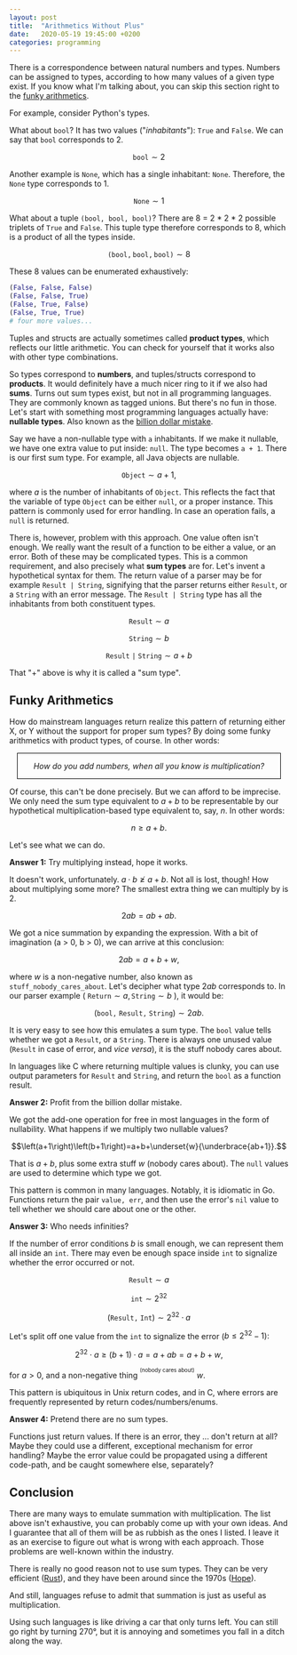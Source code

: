 ```yaml
---
layout: post
title:  "Arithmetics Without Plus"
date:   2020-05-19 19:45:00 +0200
categories: programming
---
```


There is a correspondence between natural numbers and types. Numbers can be assigned to types, according to how many values of a given type exist. If you know what I'm talking about, you can skip this section right to the [funky arithmetics](#funky-arithmetics).

For example, consider Python's types.

What about `bool`? It has two values ("*inhabitants*"): `True` and `False`. We can say that `bool` corresponds to 2.

$$\mathtt{bool}\sim2$$

Another example is `None`, which has a single inhabitant: `None`. Therefore, the `None` type corresponds to 1.

$$\mathtt{None}\sim1$$

What about a tuple `(bool, bool, bool)`? There are 8 = 2 \* 2 \* 2 possible triplets of `True` and `False`. This tuple type therefore corresponds to 8, which is a product of all the types inside.

$$\mathtt{(bool, bool, bool)}\sim8$$

These 8 values can be enumerated exhaustively:

```python
(False, False, False)
(False, False, True)
(False, True, False)
(False, True, True)
# four more values...
```

Tuples and structs are actually sometimes called **product types**, which reflects our little arithmetic. You can check for yourself that it works also with other type combinations.

So types correspond to **numbers**, and tuples/structs correspond to **products**. It would definitely have a much nicer ring to it if we also had **sums**. Turns out sum types exist, but not in all programming languages. They are commonly known as tagged unions. But there's no fun in those. Let's start with something most programming languages actually have: **nullable types**. Also known as the [billion dollar mistake](https://medium.com/@hinchman_amanda/null-pointer-references-the-billion-dollar-mistake-1e616534d485).

Say we have a non-nullable type with `a` inhabitants. If we make it nullable, we have one extra value to put inside: `null`. The type becomes `a + 1`. There is our first sum type. For example, all Java objects are nullable.

$$\mathtt{Object}\sim a + 1,$$

where $a$ is the number of inhabitants of `Object`. This reflects the fact that the variable of type `Object` can be either `null`, or a proper instance. This pattern is commonly used for error handling. In case an operation fails, a `null` is returned.

There is, however,  problem with this approach. One value often isn't enough. We really want the result of a function to be either a value, or an error. Both of these may be complicated types. This is a common requirement, and also precisely what **sum types** are for. Let's invent a hypothetical syntax for them. The return value of a parser may be for example `Result | String`, signifying that the parser returns either `Result`, or a `String` with an error message. The `Result | String` type has all the inhabitants from both constituent types.

$$\mathtt{Result} \sim a$$

$$\mathtt{String} \sim b$$

$$\mathtt{Result\:|\:String} \sim a+b$$

That "+" above is why it is called a "sum type".

## Funky Arithmetics

How do mainstream languages return realize this pattern of returning either X, or Y without the support for proper sum types? By doing some funky arithmetics with product types, of course. In other words:

<div style="text-align: center; border: 1px solid black; margin: 1em; padding: 1em; font-style: italic;">How do you add numbers, when all you know is multiplication?</div>

Of course, this can't be done precisely. But we can afford to be imprecise. We only need the sum type equivalent to $a+b$ to be representable by our hypothetical multiplication-based type equivalent to, say, $n$. In other words:

$$n\geq a+b.$$

Let's see what we can do.

**Answer 1:** Try multiplying instead, hope it works.

It doesn't work, unfortunately. $a\cdot b\ngeq a+b$. Not all is lost, though! How about multiplying some more? The smallest extra thing we can multiply by is 2.

$$2ab=ab+ab.$$

We got a nice summation by expanding the expression. With a bit of imagination (a > 0, b > 0), we can arrive at this conclusion:

$$2ab=a+b+w,$$

where $w$ is a non-negative number, also known as `stuff_nobody_cares_about`. Let's decipher what type $2ab$ corresponds to. In our parser example ( $\mathtt{Return}\sim a,\mathtt{String}\sim b$ ), it would be:

$$\left(\mathtt{bool,\:Result,\:String}\right)\sim2ab.$$

It is very easy to see how this emulates a sum type. The `bool` value tells whether we got a `Result`, or a `String`. There is always one unused value (`Result` in case of error, and *vice versa*), it is the stuff nobody cares about.

In languages like C where returning multiple values is clunky, you can use output parameters for `Result` and `String`, and return the `bool` as a function result.

**Answer 2:** Profit from the billion dollar mistake.

We got the add-one operation for free in most languages in the form of nullability. What happens if we multiply two nullable values?

$$\left(a+1\right)\left(b+1\right)=a+b+\underset{w}{\underbrace{ab+1}}.$$

That is $a+b$, plus some extra stuff $w$ (nobody cares about). The `null` values are used to determine which type we got.

This pattern is common in many languages. Notably, it is idiomatic in Go. Functions return the pair `value, err`, and then use the error's `nil` value to tell whether we should care about one or the other.

**Answer 3:** Who needs infinities?

If the number of error conditions $b$ is small enough, we can represent them all inside an `int`. There may  even be enough space inside `int` to signalize whether the error occurred or not.

$$\mathtt{Result} \sim a$$

$$\mathtt{int} \sim 2^{32}$$


$$\left(\mathtt{Result,\:Int}\right)\sim2^{32}\cdot a$$

Let's split off one value from the `int` to signalize the error ($b\leq2^{32}-1$):

$$2^{32}\cdot a\geq\left(b+1\right)\cdot a=a+ab=a+b+w,$$

for $a>0$, and a non-negative thing <sup><sup>(nobody cares about)</sup></sup> $w$.

This pattern is ubiquitous in Unix return codes, and in C, where errors are frequently represented by return codes/numbers/enums.

**Answer 4:** Pretend there are no sum types.

Functions just return values. If there is an error, they ... don't return at all? Maybe they could use a different, exceptional mechanism for error handling? Maybe the error value could be propagated using a different code-path, and be caught somewhere else, separately?

## Conclusion

There are many ways to emulate summation with multiplication. The list above isn't exhaustive, you can probably come up with your own ideas. And I guarantee that all of them will be as rubbish as the ones I listed. I leave it as an exercise to figure out what is wrong with each approach. Those problems are well-known within the industry.

There is really no good reason not to use sum types. They can be very efficient ([Rust](https://www.rust-lang.org/)), and they have been around since the 1970s ([Hope](https://en.wikipedia.org/wiki/Hope_(programming_language))).

And still, languages refuse to admit that summation is just as useful as multiplication.

Using such languages is like driving a car that only turns left. You can still go right by turning 270°, but it is annoying and sometimes you fall in a ditch along the way.
